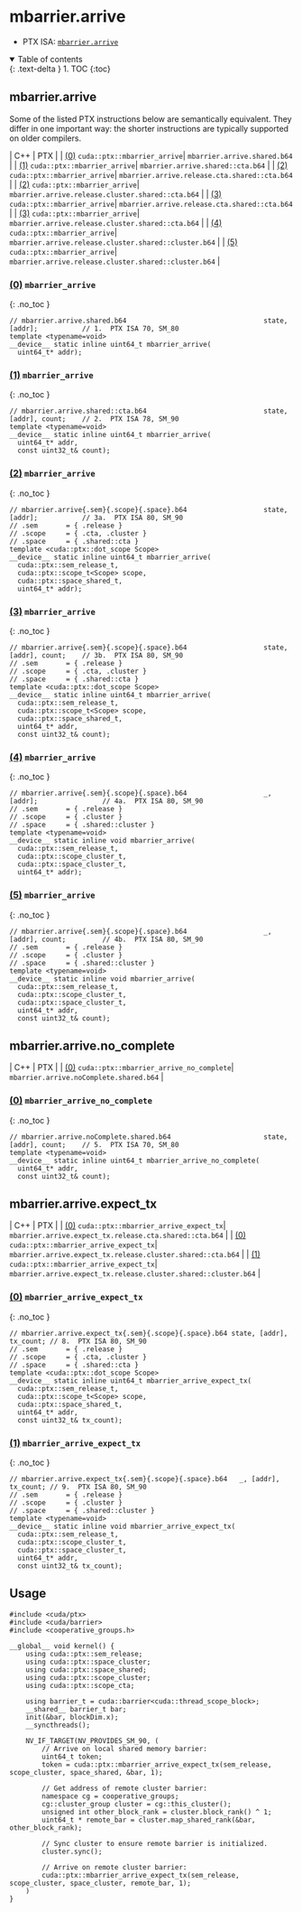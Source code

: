 # mbarrier.arrive

-  PTX ISA: [`mbarrier.arrive`](https://docs.nvidia.com/cuda/parallel-thread-execution/index.html#parallel-synchronization-and-communication-instructions-mbarrier-arrive)

<details open markdown="block">
  <summary>
    Table of contents
  </summary>
  {: .text-delta }
1. TOC
{:toc}
</details>

## mbarrier.arrive

Some of the listed PTX instructions below are semantically equivalent. They
differ in one important way: the shorter instructions are typically supported on
older compilers.

| C++ | PTX |
| [(0)](#0-mbarrier_arrive) `cuda::ptx::mbarrier_arrive`| `mbarrier.arrive.shared.b64` |
| [(1)](#1-mbarrier_arrive) `cuda::ptx::mbarrier_arrive`| `mbarrier.arrive.shared::cta.b64` |
| [(2)](#2-mbarrier_arrive) `cuda::ptx::mbarrier_arrive`| `mbarrier.arrive.release.cta.shared::cta.b64` |
| [(2)](#2-mbarrier_arrive) `cuda::ptx::mbarrier_arrive`| `mbarrier.arrive.release.cluster.shared::cta.b64` |
| [(3)](#3-mbarrier_arrive) `cuda::ptx::mbarrier_arrive`| `mbarrier.arrive.release.cta.shared::cta.b64` |
| [(3)](#3-mbarrier_arrive) `cuda::ptx::mbarrier_arrive`| `mbarrier.arrive.release.cluster.shared::cta.b64` |
| [(4)](#4-mbarrier_arrive) `cuda::ptx::mbarrier_arrive`| `mbarrier.arrive.release.cluster.shared::cluster.b64` |
| [(5)](#5-mbarrier_arrive) `cuda::ptx::mbarrier_arrive`| `mbarrier.arrive.release.cluster.shared::cluster.b64` |


### [(0)](#0-mbarrier_arrive) `mbarrier_arrive`
{: .no_toc }
```cuda
// mbarrier.arrive.shared.b64                                  state,  [addr];           // 1.  PTX ISA 70, SM_80
template <typename=void>
__device__ static inline uint64_t mbarrier_arrive(
  uint64_t* addr);
```

### [(1)](#1-mbarrier_arrive) `mbarrier_arrive`
{: .no_toc }
```cuda
// mbarrier.arrive.shared::cta.b64                             state,  [addr], count;    // 2.  PTX ISA 78, SM_90
template <typename=void>
__device__ static inline uint64_t mbarrier_arrive(
  uint64_t* addr,
  const uint32_t& count);
```

### [(2)](#2-mbarrier_arrive) `mbarrier_arrive`
{: .no_toc }
```cuda
// mbarrier.arrive{.sem}{.scope}{.space}.b64                   state,  [addr];           // 3a.  PTX ISA 80, SM_90
// .sem       = { .release }
// .scope     = { .cta, .cluster }
// .space     = { .shared::cta }
template <cuda::ptx::dot_scope Scope>
__device__ static inline uint64_t mbarrier_arrive(
  cuda::ptx::sem_release_t,
  cuda::ptx::scope_t<Scope> scope,
  cuda::ptx::space_shared_t,
  uint64_t* addr);
```

### [(3)](#3-mbarrier_arrive) `mbarrier_arrive`
{: .no_toc }
```cuda
// mbarrier.arrive{.sem}{.scope}{.space}.b64                   state,  [addr], count;    // 3b.  PTX ISA 80, SM_90
// .sem       = { .release }
// .scope     = { .cta, .cluster }
// .space     = { .shared::cta }
template <cuda::ptx::dot_scope Scope>
__device__ static inline uint64_t mbarrier_arrive(
  cuda::ptx::sem_release_t,
  cuda::ptx::scope_t<Scope> scope,
  cuda::ptx::space_shared_t,
  uint64_t* addr,
  const uint32_t& count);
```

### [(4)](#4-mbarrier_arrive) `mbarrier_arrive`
{: .no_toc }
```cuda
// mbarrier.arrive{.sem}{.scope}{.space}.b64                   _, [addr];                // 4a.  PTX ISA 80, SM_90
// .sem       = { .release }
// .scope     = { .cluster }
// .space     = { .shared::cluster }
template <typename=void>
__device__ static inline void mbarrier_arrive(
  cuda::ptx::sem_release_t,
  cuda::ptx::scope_cluster_t,
  cuda::ptx::space_cluster_t,
  uint64_t* addr);
```

### [(5)](#5-mbarrier_arrive) `mbarrier_arrive`
{: .no_toc }
```cuda
// mbarrier.arrive{.sem}{.scope}{.space}.b64                   _, [addr], count;         // 4b.  PTX ISA 80, SM_90
// .sem       = { .release }
// .scope     = { .cluster }
// .space     = { .shared::cluster }
template <typename=void>
__device__ static inline void mbarrier_arrive(
  cuda::ptx::sem_release_t,
  cuda::ptx::scope_cluster_t,
  cuda::ptx::space_cluster_t,
  uint64_t* addr,
  const uint32_t& count);
```

## mbarrier.arrive.no_complete

| C++ | PTX |
| [(0)](#0-mbarrier_arrive_no_complete) `cuda::ptx::mbarrier_arrive_no_complete`| `mbarrier.arrive.noComplete.shared.b64` |


### [(0)](#0-mbarrier_arrive_no_complete) `mbarrier_arrive_no_complete`
{: .no_toc }
```cuda
// mbarrier.arrive.noComplete.shared.b64                       state,  [addr], count;    // 5.  PTX ISA 70, SM_80
template <typename=void>
__device__ static inline uint64_t mbarrier_arrive_no_complete(
  uint64_t* addr,
  const uint32_t& count);
```

## mbarrier.arrive.expect_tx

| C++ | PTX |
| [(0)](#0-mbarrier_arrive_expect_tx) `cuda::ptx::mbarrier_arrive_expect_tx`| `mbarrier.arrive.expect_tx.release.cta.shared::cta.b64` |
| [(0)](#0-mbarrier_arrive_expect_tx) `cuda::ptx::mbarrier_arrive_expect_tx`| `mbarrier.arrive.expect_tx.release.cluster.shared::cta.b64` |
| [(1)](#1-mbarrier_arrive_expect_tx) `cuda::ptx::mbarrier_arrive_expect_tx`| `mbarrier.arrive.expect_tx.release.cluster.shared::cluster.b64` |


### [(0)](#0-mbarrier_arrive_expect_tx) `mbarrier_arrive_expect_tx`
{: .no_toc }
```cuda
// mbarrier.arrive.expect_tx{.sem}{.scope}{.space}.b64 state, [addr], tx_count; // 8.  PTX ISA 80, SM_90
// .sem       = { .release }
// .scope     = { .cta, .cluster }
// .space     = { .shared::cta }
template <cuda::ptx::dot_scope Scope>
__device__ static inline uint64_t mbarrier_arrive_expect_tx(
  cuda::ptx::sem_release_t,
  cuda::ptx::scope_t<Scope> scope,
  cuda::ptx::space_shared_t,
  uint64_t* addr,
  const uint32_t& tx_count);
```

### [(1)](#1-mbarrier_arrive_expect_tx) `mbarrier_arrive_expect_tx`
{: .no_toc }
```cuda
// mbarrier.arrive.expect_tx{.sem}{.scope}{.space}.b64   _, [addr], tx_count; // 9.  PTX ISA 80, SM_90
// .sem       = { .release }
// .scope     = { .cluster }
// .space     = { .shared::cluster }
template <typename=void>
__device__ static inline void mbarrier_arrive_expect_tx(
  cuda::ptx::sem_release_t,
  cuda::ptx::scope_cluster_t,
  cuda::ptx::space_cluster_t,
  uint64_t* addr,
  const uint32_t& tx_count);
```

## Usage

```cuda
#include <cuda/ptx>
#include <cuda/barrier>
#include <cooperative_groups.h>

__global__ void kernel() {
    using cuda::ptx::sem_release;
    using cuda::ptx::space_cluster;
    using cuda::ptx::space_shared;
    using cuda::ptx::scope_cluster;
    using cuda::ptx::scope_cta;

    using barrier_t = cuda::barrier<cuda::thread_scope_block>;
    __shared__ barrier_t bar;
    init(&bar, blockDim.x);
    __syncthreads();

    NV_IF_TARGET(NV_PROVIDES_SM_90, (
        // Arrive on local shared memory barrier:
        uint64_t token;
        token = cuda::ptx::mbarrier_arrive_expect_tx(sem_release, scope_cluster, space_shared, &bar, 1);

        // Get address of remote cluster barrier:
        namespace cg = cooperative_groups;
        cg::cluster_group cluster = cg::this_cluster();
        unsigned int other_block_rank = cluster.block_rank() ^ 1;
        uint64_t * remote_bar = cluster.map_shared_rank(&bar, other_block_rank);

        // Sync cluster to ensure remote barrier is initialized.
        cluster.sync();

        // Arrive on remote cluster barrier:
        cuda::ptx::mbarrier_arrive_expect_tx(sem_release, scope_cluster, space_cluster, remote_bar, 1);
    )
}
```


